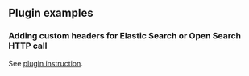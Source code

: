 ## Plugin examples

### Adding custom headers for Elastic Search or Open Search HTTP call

See [plugin instruction](./search-header-plugin/README.md).